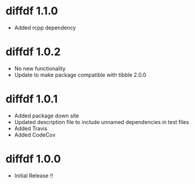 # diffdf 1.1.0

- Added rcpp dependency

# diffdf 1.0.2

- No new functionality
- Update to make package compatible with tibble 2.0.0


# diffdf 1.0.1

- Added package down site  
- Updated description file to include unnamed dependencies in test files
- Added Travis 
- Added CodeCov


# diffdf 1.0.0 

- Initial Release !!